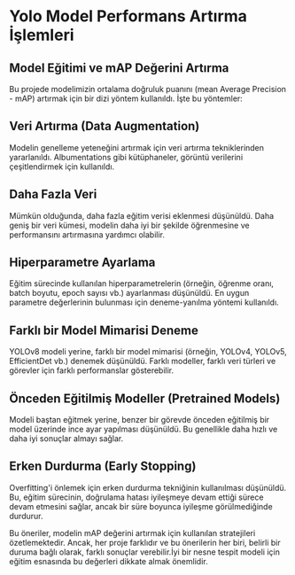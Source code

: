 
# Yolo Model Performans Artırma İşlemleri


## Model Eğitimi ve mAP Değerini Artırma
Bu projede modelimizin ortalama doğruluk puanını (mean Average Precision - mAP) artırmak için bir dizi yöntem kullanıldı. İşte bu yöntemler:

## Veri Artırma (Data Augmentation)
Modelin genelleme yeteneğini artırmak için veri artırma tekniklerinden yararlanıldı. Albumentations gibi kütüphaneler, görüntü verilerini çeşitlendirmek için kullanıldı.

## Daha Fazla Veri
Mümkün olduğunda, daha fazla eğitim verisi eklenmesi düşünüldü. Daha geniş bir veri kümesi, modelin daha iyi bir şekilde öğrenmesine ve performansını artırmasına yardımcı olabilir.

## Hiperparametre Ayarlama
Eğitim sürecinde kullanılan hiperparametrelerin (örneğin, öğrenme oranı, batch boyutu, epoch sayısı vb.) ayarlanması düşünüldü. En uygun parametre değerlerinin bulunması için deneme-yanılma yöntemi kullanıldı.

## Farklı bir Model Mimarisi Deneme
YOLOv8 modeli yerine, farklı bir model mimarisi (örneğin, YOLOv4, YOLOv5, EfficientDet vb.) denemek düşünüldü. Farklı modeller, farklı veri türleri ve görevler için farklı performanslar gösterebilir.

## Önceden Eğitilmiş Modeller (Pretrained Models)
Modeli baştan eğitmek yerine, benzer bir görevde önceden eğitilmiş bir model üzerinde ince ayar yapılması düşünüldü. Bu genellikle daha hızlı ve daha iyi sonuçlar almayı sağlar.

## Erken Durdurma (Early Stopping)
Overfitting'i önlemek için erken durdurma tekniğinin kullanılması düşünüldü. Bu, eğitim sürecinin, doğrulama hatası iyileşmeye devam ettiği sürece devam etmesini sağlar, ancak bir süre boyunca iyileşme görülmediğinde durdurur.

Bu öneriler, modelin mAP değerini artırmak için kullanılan stratejileri özetlemektedir. Ancak, her proje farklıdır ve bu önerilerin her biri, belirli bir duruma bağlı olarak, farklı sonuçlar verebilir.İyi bir nesne tespit modeli için eğitim esnasında bu değerleri dikkate almak önemlidir.
